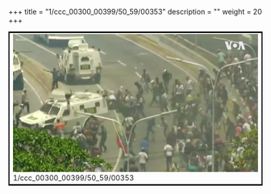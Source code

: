 +++
title = "1/ccc_00300_00399/50_59/00353"
description = ""
weight = 20
+++

<table style="border:2px solid black;max-width:800px;max-height:800px;" 
><tr><td>
<img class="center-fit-jpg"
src="/jpg_/aaa_20190430_NxaOmWaI8sI_00352.jpg">
1/ccc_00300_00399/50_59/00353
</img></td></tr></table>

